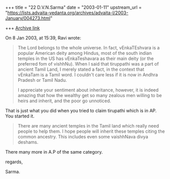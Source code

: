 +++
title = "22 D.V.N.Sarma"
date = "2003-01-11"
upstream_url = "https://lists.advaita-vedanta.org/archives/advaita-l/2003-January/004273.html"

+++
[Archive link](https://lists.advaita-vedanta.org/archives/advaita-l/2003-January/004273.html)

On 8 Jan 2003, at  15:39, Ravi wrote:

> The Lord belongs to the whole universe. In fact, vEnkaTEshvara is a popular
> American deity among Hindus, most of the south indian temples in the US has
> vEnkaTeshavara as their main deity (or the preferred fom of vishhNu). When
> I said that tiruppathi was a part of ancient Tamil Land, I merely stated a
> fact, in the context that vEnkaTam is a Tamil word. I couldn't care less if
> it is now in Andhra Pradesh or Tamil Nadu.
>
>
> I appreciate your sentiment about inheritance, however, it is indeed
> amazing that how the wealthy get so many zealous men willing to be heirs
> and inherit, and the poor go unnoticed.

That is just what you did when you tried to claim tirupathi which is
in AP. You started it.


> There are many ancient temples in
> the Tamil land which really need people to help them. I hope people will
> inherit these temples citing the common ancestry. This includes even some
> vaishhNava divya deshams.
>

There many more in A.P of the same category.

regards,

Sarma.

